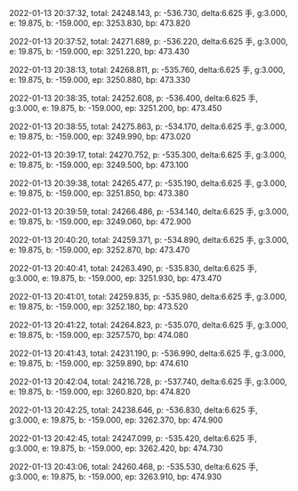 2022-01-13 20:37:32, total: 24248.143, p: -536.730, delta:6.625 手, g:3.000, e: 19.875, b: -159.000, ep: 3253.830, bp: 473.820

2022-01-13 20:37:52, total: 24271.689, p: -536.220, delta:6.625 手, g:3.000, e: 19.875, b: -159.000, ep: 3251.220, bp: 473.430

2022-01-13 20:38:13, total: 24268.811, p: -535.760, delta:6.625 手, g:3.000, e: 19.875, b: -159.000, ep: 3250.880, bp: 473.330

2022-01-13 20:38:35, total: 24252.608, p: -536.400, delta:6.625 手, g:3.000, e: 19.875, b: -159.000, ep: 3251.200, bp: 473.450

2022-01-13 20:38:55, total: 24275.863, p: -534.170, delta:6.625 手, g:3.000, e: 19.875, b: -159.000, ep: 3249.990, bp: 473.020

2022-01-13 20:39:17, total: 24270.752, p: -535.300, delta:6.625 手, g:3.000, e: 19.875, b: -159.000, ep: 3249.500, bp: 473.100

2022-01-13 20:39:38, total: 24265.477, p: -535.190, delta:6.625 手, g:3.000, e: 19.875, b: -159.000, ep: 3251.850, bp: 473.380

2022-01-13 20:39:59, total: 24266.486, p: -534.140, delta:6.625 手, g:3.000, e: 19.875, b: -159.000, ep: 3249.060, bp: 472.900

2022-01-13 20:40:20, total: 24259.371, p: -534.890, delta:6.625 手, g:3.000, e: 19.875, b: -159.000, ep: 3252.870, bp: 473.470

2022-01-13 20:40:41, total: 24263.490, p: -535.830, delta:6.625 手, g:3.000, e: 19.875, b: -159.000, ep: 3251.930, bp: 473.470

2022-01-13 20:41:01, total: 24259.835, p: -535.980, delta:6.625 手, g:3.000, e: 19.875, b: -159.000, ep: 3252.180, bp: 473.520

2022-01-13 20:41:22, total: 24264.823, p: -535.070, delta:6.625 手, g:3.000, e: 19.875, b: -159.000, ep: 3257.570, bp: 474.080

2022-01-13 20:41:43, total: 24231.190, p: -536.990, delta:6.625 手, g:3.000, e: 19.875, b: -159.000, ep: 3259.890, bp: 474.610

2022-01-13 20:42:04, total: 24216.728, p: -537.740, delta:6.625 手, g:3.000, e: 19.875, b: -159.000, ep: 3260.820, bp: 474.820

2022-01-13 20:42:25, total: 24238.646, p: -536.830, delta:6.625 手, g:3.000, e: 19.875, b: -159.000, ep: 3262.370, bp: 474.900

2022-01-13 20:42:45, total: 24247.099, p: -535.420, delta:6.625 手, g:3.000, e: 19.875, b: -159.000, ep: 3262.420, bp: 474.730

2022-01-13 20:43:06, total: 24260.468, p: -535.530, delta:6.625 手, g:3.000, e: 19.875, b: -159.000, ep: 3263.910, bp: 474.930